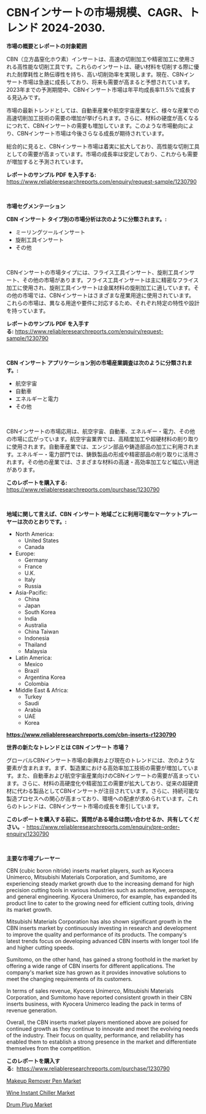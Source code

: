 <p><h1>CBNインサートの市場規模、CAGR、トレンド 2024-2030.</h1></p><p><strong>市場の概要とレポートの対象範囲</strong></p>
<p><p>CBN（立方晶窒化ホウ素）インサートは、高速の切削加工や精密加工に使用される高性能な切削工具です。これらのインサートは、硬い材料を切削する際に優れた耐摩耗性と熱伝導性を持ち、高い切削効率を実現します。現在、CBNインサート市場は急速に成長しており、将来も需要が高まると予想されています。2023年までの予測期間中、CBNインサート市場は年平均成長率11.5%で成長する見込みです。</p><p>市場の最新トレンドとしては、自動車産業や航空宇宙産業など、様々な産業での高速切削加工技術の需要の増加が挙げられます。さらに、材料の硬度が高くなるにつれて、CBNインサートの需要も増加しています。このような市場動向により、CBNインサート市場は今後さらなる成長が期待されています。</p><p>総合的に見ると、CBNインサート市場は着実に拡大しており、高性能な切削工具としての需要が高まっています。市場の成長率は安定しており、これからも需要が増加すると予測されています。</p></p>
<p><strong>レポートのサンプル PDF を入手する:</strong> <a href="https://www.reliableresearchreports.com/enquiry/request-sample/1230790">https://www.reliableresearchreports.com/enquiry/request-sample/1230790</a></p>
<p>&nbsp;</p>
<p><strong>市場セグメンテーション</strong></p>
<p><strong>CBN インサート タイプ別の市場分析は次のように分類されます。:</strong></p>
<p><ul><li>ミーリングツールインサート</li><li>旋削工具インサート</li><li>その他</li></ul></p>
<p>&nbsp;</p>
<p><p>CBNインサートの市場タイプには、フライス工具インサート、旋削工具インサート、その他の市場があります。フライス工具インサートは主に精密なフライス加工に使用され、旋削工具インサートは金属材料の旋削加工に適しています。その他の市場では、CBNインサートはさまざまな産業用途に使用されています。これらの市場は、異なる用途や要件に対応するため、それぞれ特定の特性や設計を持っています。</p></p>
<p><strong>レポートのサンプル PDF を入手する:</strong>&nbsp;<a href="https://www.reliableresearchreports.com/enquiry/request-sample/1230790">https://www.reliableresearchreports.com/enquiry/request-sample/1230790</a></p>
<p>&nbsp;</p>
<p><strong> CBN インサート アプリケーション別の市場産業調査は次のように分類されます。:</strong></p>
<p><ul><li>航空宇宙</li><li>自動車</li><li>エネルギーと電力</li><li>その他</li></ul></p>
<p>&nbsp;</p>
<p><p>CBNインサートの市場応用は、航空宇宙、自動車、エネルギー・電力、その他の市場に広がっています。航空宇宙業界では、高精度加工や超硬材料の削り取りに使用されます。自動車産業では、エンジン部品や鋳造部品の加工に利用されます。エネルギー・電力部門では、鋳鉄製品の形成や精密部品の削り取りに活用されます。その他の産業では、さまざまな材料の高速・高効率加工など幅広い用途があります。</p></p>
<p><strong>このレポートを購入する:</strong>&nbsp; <a href="https://www.reliableresearchreports.com/purchase/1230790">https://www.reliableresearchreports.com/purchase/1230790</a></p>
<p>&nbsp;</p>
<p><strong>地域に関して言えば、CBN インサート 地域ごとに利用可能なマーケットプレーヤーは次のとおりです。:</strong></p>
<p><ul>
    <li>
        North America:
        <ul>
            <li>United States</li>
            <li>Canada</li>
        </ul>
    </li>
    <li>
        Europe:
        <ul>
            <li>Germany</li>
            <li>France</li>
            <li>U.K.</li>
            <li>Italy</li>
            <li>Russia</li>
        </ul>
    </li>
    <li>
        Asia-Pacific:
        <ul>
            <li>China</li>
            <li>Japan</li>
            <li>South Korea</li>
            <li>India</li>
            <li>Australia</li>
            <li>China Taiwan</li>
            <li>Indonesia</li>
            <li>Thailand</li>
            <li>Malaysia</li>
        </ul>
    </li>
    <li>
        Latin America:
        <ul>
            <li>Mexico</li>
            <li>Brazil</li>
            <li>Argentina Korea</li>
            <li>Colombia</li>
        </ul>
    </li>
    <li>
        Middle East & Africa:
        <ul>
            <li>Turkey</li>
            <li>Saudi</li>
            <li>Arabia</li>
            <li>UAE</li>
            <li>Korea</li>
        </ul>
    </li>
    </ul></p>
<p><strong><a href="https://www.reliableresearchreports.com/cbn-inserts-r1230790">https://www.reliableresearchreports.com/cbn-inserts-r1230790</a></strong>&nbsp;</p>
<p><strong>世界の新たなトレンドとは CBN インサート 市場？</strong></p>
<p><p>グローバルCBNインサート市場の新興および現在のトレンドには、次のような要素が含まれます。まず、製造業における高効率加工技術の需要が増加しています。また、自動車および航空宇宙産業向けのCBNインサートの需要が高まっています。さらに、材料の高硬度化や精密加工の需要が拡大しており、従来の超硬資材に代わる製品としてCBNインサートが注目されています。さらに、持続可能な製造プロセスへの関心が高まっており、環境への配慮が求められています。これらのトレンドは、CBNインサート市場の成長を牽引しています。</p></p>
<p><strong>このレポートを購入する前に、質問がある場合は問い合わせるか、共有してください。</strong>- <a href="https://www.reliableresearchreports.com/enquiry/pre-order-enquiry/1230790">https://www.reliableresearchreports.com/enquiry/pre-order-enquiry/1230790</a></p>
<p>&nbsp;</p>
<p><strong>主要な市場プレーヤー</strong></p>
<p><p>CBN (cubic boron nitride) inserts market players, such as Kyocera Unimerco, Mitsubishi Materials Corporation, and Sumitomo, are experiencing steady market growth due to the increasing demand for high precision cutting tools in various industries such as automotive, aerospace, and general engineering. Kyocera Unimerco, for example, has expanded its product line to cater to the growing need for efficient cutting tools, driving its market growth.</p><p>Mitsubishi Materials Corporation has also shown significant growth in the CBN inserts market by continuously investing in research and development to improve the quality and performance of its products. The company's latest trends focus on developing advanced CBN inserts with longer tool life and higher cutting speeds.</p><p>Sumitomo, on the other hand, has gained a strong foothold in the market by offering a wide range of CBN inserts for different applications. The company's market size has grown as it provides innovative solutions to meet the changing requirements of its customers.</p><p>In terms of sales revenue, Kyocera Unimerco, Mitsubishi Materials Corporation, and Sumitomo have reported consistent growth in their CBN inserts business, with Kyocera Unimerco leading the pack in terms of revenue generation.</p><p>Overall, the CBN inserts market players mentioned above are poised for continued growth as they continue to innovate and meet the evolving needs of the industry. Their focus on quality, performance, and reliability has enabled them to establish a strong presence in the market and differentiate themselves from the competition.</p></p>
<p><strong>このレポートを購入する:</strong>&nbsp;&nbsp;<a href="https://www.reliableresearchreports.com/purchase/1230790">https://www.reliableresearchreports.com/purchase/1230790</a></p>
<p><p><a href="https://www.linkedin.com/pulse/decoding-makeup-remover-pen-market-metrics-share-trends-growth-asjsc?trackingId=4%2FDr%2FJ1Pj3SGro0H4UYNHA%3D%3D">Makeup Remover Pen Market</a></p><p><a href="https://www.linkedin.com/pulse/wine-instant-chiller-market-analysis-its-cagr-segmentation-global-fmnsf?trackingId=DqmkvC9UTd9qxLJ0gNmW%2Fw%3D%3D">Wine Instant Chiller Market</a></p><p><a href="https://www.linkedin.com/pulse/drum-plug-market-key-successful-business-strategy-forecast-till-0zbkf?trackingId=XqcCGt7Cj3ptPt2i3XVvtA%3D%3D">Drum Plug Market</a></p></p>